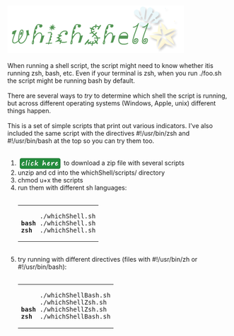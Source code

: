 <img src="./assets/images/whichShellLogo.png" alt="which shell"><br>
<br>
When running a shell script, the script might need to know whether itis running zsh, bash, etc.
Even if your terminal is zsh, when you run ./foo.sh the script might be running bash by default.<br>
<br>
There are several ways to <i>try</i> to determine which shell the script is running, but across different operating systems (Windows, Apple, unix) different things happen.<br>
<br>
This is a set of simple scripts that print out various indicators. I've also included the same script with
the directives #!/usr/bin/zsh and #!/usr/bin/bash  at the top so you can try them too.
<br><br>
<ol>
<li>&nbsp;<a href="https://github.com/rg3h/whichShell/raw/main/whichShell.zip"><img src="./assets/images/clickHereButton.png" alt="click here to download the scripts" valign="middle"/></a>&nbsp;&nbsp;to download a zip file with several scripts</li>
  <li>unzip and cd into the whichShell/scripts/ directory</li>
  <li>chmod u+x the scripts</li>
  <li>run them with different sh languages:
    <br><br>
    <table><tr><td><pre>
     ./whichShell.sh
<b>bash</b> ./whichShell.sh
<b>zsh</b>  ./whichShell.sh</pre>
    </td></tr></table>
  </li>
  <br>
  <li>try running with different directives (files with #!/usr/bin/zh or #!/usr/bin/bash):
    <br><br>
    <table><tr><td><pre>
     ./whichShellBash.sh
     ./whichShellZsh.sh
<b>bash</b> ./whichShellZsh.sh
<b>zsh</b>  ./whichShellBash.sh</pre>
    </td></tr></table>
  </li>
</ol>
<br>
